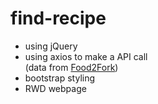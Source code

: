 # find-recipe

* using jQuery
* using axios to make a API call  
(data from [Food2Fork](https://www.food2fork.com/))
* bootstrap styling
* RWD webpage
